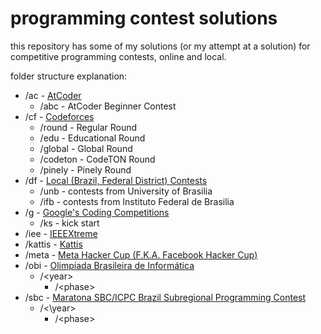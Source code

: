 # programming contest solutions

this repository has some of my solutions (or my attempt at a solution) for competitive programming contests, online and local.

folder structure explanation:

- /ac - [AtCoder](https://atcoder.jp)
  * /abc - AtCoder Beginner Contest
- /cf - [Codeforces](https://codeforces.com)
  * /round - Regular Round
  * /edu - Educational Round
  * /global - Global Round
  * /codeton - CodeTON Round
  * /pinely - Pinely Round
- /df - [Local (Brazil, Federal District) Contests](https://codeforces.com/group/btcK4I5D5f/blog)
  * /unb - contests from University of Brasilia
  * /ifb - contests from Instituto Federal de Brasilia
- /g - [Google's Coding Competitions](https://codingcompetitions.withgoogle.com/)
  * /ks - kick start
- /iee - [IEEEXtreme](https://ieeextreme.org/)
- /kattis - [Kattis](https://open.kattis.com)
- /meta - [Meta Hacker Cup (F.K.A. Facebook Hacker Cup)](https://www.facebook.com/codingcompetitions/hacker-cup/)
- /obi - [Olimpíada Brasileira de Informática](https://olimpiada.ic.unicamp.br/)
  * /\<year>
    + /\<phase>
- /sbc - [Maratona SBC/ICPC Brazil Subregional Programming Contest](https://maratona.sbc.org.br/)
  * /<\year>
    + /\<phase>
